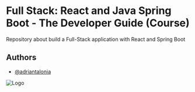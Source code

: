 # Full Stack: React and Java Spring Boot - The Developer Guide (Course)


Repository about build a Full-Stack application with React and Spring Boot


## Authors

- [@adriantalonia](https://www.github.com/adriantalonia)


![Logo](https://keyholesoftware.com/wp-content/uploads/Spring-Boot-React-862x431.png.webp)